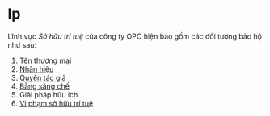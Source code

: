 # Ip
Lĩnh vực *Sở hữu trí tuệ* của công ty OPC hiện bao gồm các đối tượng bảo hộ như sau:
1. [Tên thương mại](./trade-name.md)
2. [Nhãn hiệu](./trademark.md)
3. [Quyền tác giả](./copyright/author.md)
4. [Bằng sáng chế](./patent.md)
5. Giải pháp hữu ích
6. [Vi phạm sở hữu trí tuệ](./illegal.md)